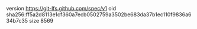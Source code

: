 version https://git-lfs.github.com/spec/v1
oid sha256:ff5a2d8113e1cf360a7ecb0502759a3502be683da37b1ec110f9836a634b7c35
size 8569
